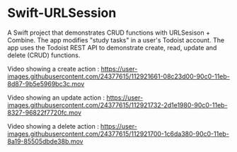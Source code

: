 # Swift-URLSession

A Swift project that demonstrates CRUD functions with URLSesison + Combine.  The app modifies "study tasks" in a user's Todoist account.  The app uses the Todoist REST API to demonstrate create, read, update and delete (CRUD) functions.

Video showing a create action : 
https://user-images.githubusercontent.com/24377615/112921661-08c23d00-90c0-11eb-8d87-9b5e5969bc3c.mov

Video showing an update action : 
https://user-images.githubusercontent.com/24377615/112921732-2d1e1980-90c0-11eb-8327-96822f7720fc.mov

Video showing a delete action : 
https://user-images.githubusercontent.com/24377615/112921700-1c6da380-90c0-11eb-8a19-85505dbde38b.mov











